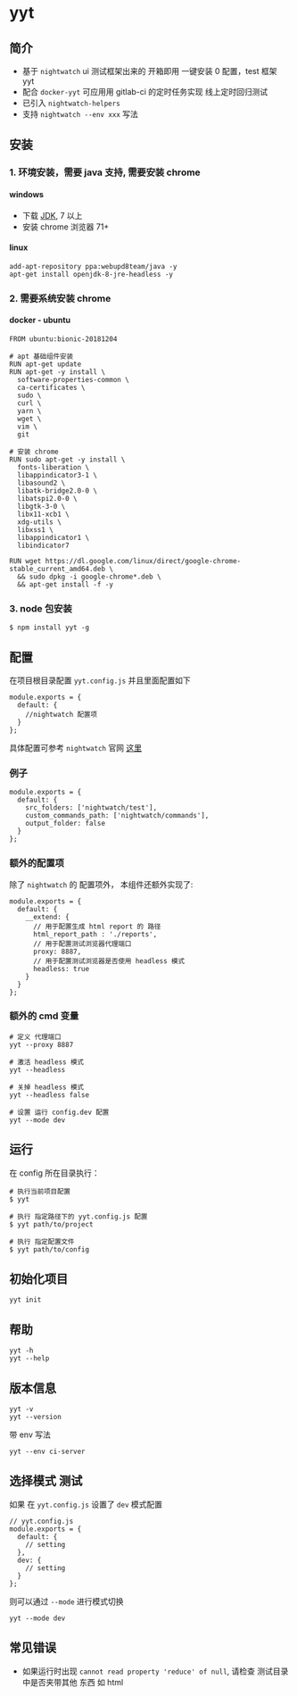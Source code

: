 # yyt
## 简介
* 基于 `nightwatch` ui 测试框架出来的 开箱即用 一键安装 0 配置，test 框架 yyt
* 配合 `docker-yyt` 可应用用 gitlab-ci 的定时任务实现 线上定时回归测试
* 已引入 `nightwatch-helpers`
* 支持 `nightwatch --env xxx` 写法

## 安装
### 1. 环境安装，需要 java 支持, 需要安装 chrome
#### windows
* 下载 [JDK](https://www.oracle.com/technetwork/java/javase/downloads/index.html), 7 以上
* 安装 chrome 浏览器 71+

#### linux
```
add-apt-repository ppa:webupd8team/java -y
apt-get install openjdk-8-jre-headless -y
```

### 2. 需要系统安装 chrome
#### docker - ubuntu
```
FROM ubuntu:bionic-20181204

# apt 基础组件安装
RUN apt-get update
RUN apt-get -y install \
  software-properties-common \
  ca-certificates \
  sudo \
  curl \
  yarn \
  wget \
  vim \
  git

# 安装 chrome
RUN sudo apt-get -y install \
  fonts-liberation \
  libappindicator3-1 \
  libasound2 \
  libatk-bridge2.0-0 \
  libatspi2.0-0 \
  libgtk-3-0 \
  libx11-xcb1 \
  xdg-utils \
  libxss1 \
  libappindicator1 \
  libindicator7

RUN wget https://dl.google.com/linux/direct/google-chrome-stable_current_amd64.deb \
  && sudo dpkg -i google-chrome*.deb \
  && apt-get install -f -y
```


### 3. node 包安装
```
$ npm install yyt -g
```


## 配置
在项目根目录配置 `yyt.config.js` 并且里面配置如下
```
module.exports = {
  default: {
    //nightwatch 配置项
  }
};
```

具体配置可参考 `nightwatch` 官网 [这里](http://nightwatchjs.org/gettingstarted#settings-file)

### 例子
```
module.exports = {
  default: {
    src_folders: ['nightwatch/test'],
    custom_commands_path: ['nightwatch/commands'],
    output_folder: false
  }
};
```

### 额外的配置项
除了 `nightwatch` 的 配置项外， 本组件还额外实现了:

```
module.exports = {
  default: {
    __extend: {
      // 用于配置生成 html report 的 路径
      html_report_path : './reports',
      // 用于配置测试浏览器代理端口
      proxy: 8887,
      // 用于配置测试浏览器是否使用 headless 模式
      headless: true
    }
  }
};

```

### 额外的 cmd 变量
```
# 定义 代理端口
yyt --proxy 8887

# 激活 headless 模式
yyt --headless

# 关掉 headless 模式
yyt --headless false

# 设置 运行 config.dev 配置
yyt --mode dev
```


## 运行
在 config 所在目录执行：
```
# 执行当前项目配置
$ yyt

# 执行 指定路径下的 yyt.config.js 配置
$ yyt path/to/project

# 执行 指定配置文件
$ yyt path/to/config
```

## 初始化项目
```
yyt init
```

## 帮助
```
yyt -h
yyt --help
```

## 版本信息
```
yyt -v
yyt --version
```

带 env 写法
```
yyt --env ci-server
```

## 选择模式 测试
如果 在 `yyt.config.js` 设置了 `dev` 模式配置
```
// yyt.config.js
module.exports = {
  default: {
    // setting
  },
  dev: {
    // setting
  }
};
```
则可以通过 `--mode` 进行模式切换

```
yyt --mode dev
```

## 常见错误
* 如果运行时出现 `cannot read property 'reduce' of null`, 请检查 测试目录中是否夹带其他 东西 如 html

